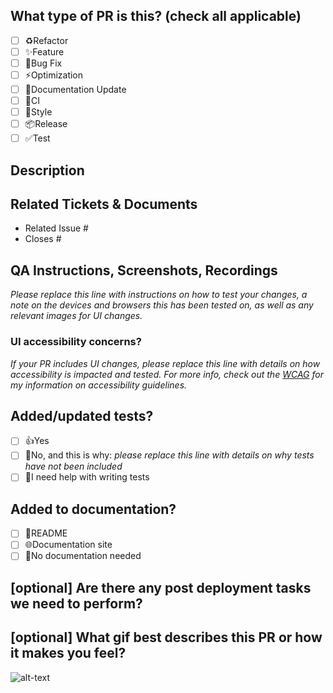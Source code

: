 <!--This was inspired by https://raw.githubusercontent.com/forem/forem/main/.github/PULL_REQUEST_TEMPLATE.md -->

## What type of PR is this? (check all applicable)

- [ ] ♻️Refactor
- [ ] ✨Feature
- [ ] 🐛Bug Fix
- [ ] ⚡️Optimization
- [ ] 📝Documentation Update
- [ ] 👷CI
- [ ] 🎨Style
- [ ] 📦️Release
- [ ] ✅Test

## Description

## Related Tickets & Documents

- Related Issue #
- Closes #

## QA Instructions, Screenshots, Recordings

_Please replace this line with instructions on how to test your changes, a note
on the devices and browsers this has been tested on, as well as any relevant
images for UI changes._

### UI accessibility concerns?

_If your PR includes UI changes, please replace this line with details on how accessibility is impacted and tested. For more info, check out the
[WCAG](https://www.w3.org/WAI/standards-guidelines/wcag/) for my information on accessibility guidelines._

## Added/updated tests?

- [ ] 👍Yes
- [ ] 🙅No, and this is why: _please replace this line with details on why tests
      have not been included_
- [ ] 🙋I need help with writing tests

## Added to documentation?

- [ ] 📜README
- [ ] 🌐Documentation site
- [ ] 🙅No documentation needed

## [optional] Are there any post deployment tasks we need to perform?

## [optional] What gif best describes this PR or how it makes you feel?

![alt-text](gif_link)

